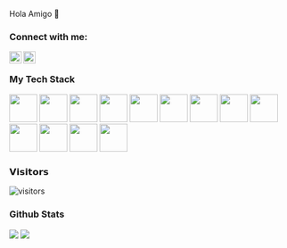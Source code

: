 Hola Amigo 👋
### Connect with me:

[<img align="left" alt="LinkedIn" width="22px" src="https://cdn.svgporn.com/logos/linkedin-icon.svg" />](https://www.linkedin.com/in/anjali-k-s-a0b19/)
[<img align="left" alt="Gmail" width="22px" src="https://cdn.svgporn.com/logos/google-gmail.svg" />](mailto:myvinbarboza@gmail.com)
<br>
### My Tech Stack
<img height="50px" width="50px" src="https://cdn.svgporn.com/logos/java.svg"> <img height="50px" width="50px" src="https://cdn.svgporn.com/logos/spring.svg"> <img height="50px" width="50px" src="https://cdn.svgporn.com/logos/javascript.svg"> <img height="50px" width="50px" src="https://cdn.svgporn.com/logos/angular.svg"> <img height="50px" width="50px" src="https://cdn.svgporn.com/logos/docker.svg"> <img height="50px" width="50px" src="https://cdn.svgporn.com/logos/aws.svg"> <img height="50px" width="50px" src="https://cdn.svgporn.com/logos/git-icon.svg"> <img height="50px" width="50px" src="https://cdn.svgporn.com/logos/visual-studio-code.svg"> <img height="50px" width="50px" src="https://cdn.svgporn.com/logos/typescript.svg"> <img height="50px" width="50px" src="https://cdn.svgporn.com/logos/python.svg"> <img height="50px" width="50px" src="https://cdn.svgporn.com/logos/react.svg"> <img height="50px" width="50px" src="https://cdn.svgporn.com/logos/html-5.svg">
<img height="50px" width="50px" src="https://cdn.svgporn.com/logos/kubernetes.svg">
     

  
### 𝗩𝗶𝘀𝗶𝘁𝗼𝗿𝘀   
![visitors](https://visitor-badge.laobi.icu/badge?page_id=anjali149.anjali149)    

### Github Stats
<img align="center" src="https://github-readme-stats.vercel.app/api/top-langs/?username=myvinb&title_color=ffffff&text_color=c9cacc&icon_color=2bbc8a&bg_color=1d1f21" /> <img align="center" src="https://github-readme-stats.vercel.app/api?username=myvinb&show_icons=true&theme=dark"> 
